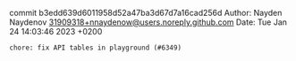 commit b3edd639d6011958d52a47ba3d67d7a16cad256d
Author: Nayden Naydenov <31909318+nnaydenow@users.noreply.github.com>
Date:   Tue Jan 24 14:03:46 2023 +0200

    chore: fix API tables in playground (#6349)
